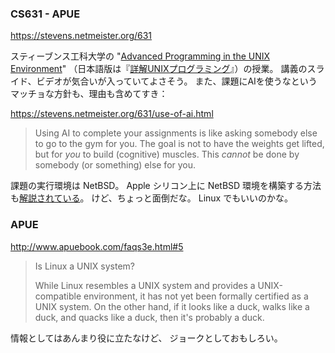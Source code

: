### CS631 - APUE

https://stevens.netmeister.org/631

スティーブンス工科大学の "[Advanced Programming in the UNIX Environment](http://www.apuebook.com/)" （日本語版は『[詳解UNIXプログラミング](https://www.shoeisha.co.jp/book/detail/9784798135021)』）の授業。
講義のスライド、ビデオが気合いが入っていてよさそう。
また、課題にAIを使うなというマッチョな方針も、理由も含めてすき：

https://stevens.netmeister.org/631/use-of-ai.html

> Using AI to complete your assignments is like asking somebody else to go to the gym for you. The goal is not to have the weights get lifted, but for *you* to build (cognitive) muscles. This *cannot* be done by somebody (or something) else for you.

課題の実行環境は NetBSD。
Apple シリコン上に NetBSD 環境を構築する方法も[解説されている](https://www.youtube.com/watch?v=hCqfmuG5Acc&ab_channel=cs631apue)。
けど、ちょっと面倒だな。
Linux でもいいのかな。

### APUE

http://www.apuebook.com/faqs3e.html#5

> Is Linux a UNIX system?
>
> While Linux resembles a UNIX system and provides a UNIX-compatible environment, it has not yet been formally certified as a UNIX system. On the other hand, if it looks like a duck, walks like a duck, and quacks like a duck, then it's probably a duck.

情報としてはあんまり役に立たなけど、
ジョークとしておもしろい。
